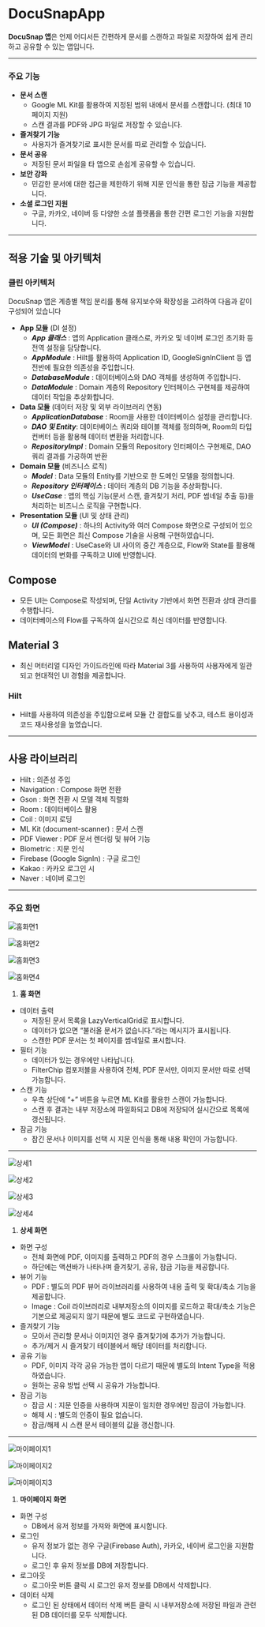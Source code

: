 # DocuSnapApp

**DocuSnap 앱**은 언제 어디서든 간편하게 문서를 스캔하고 파일로 저장하여 쉽게 관리하고 공유할 수 있는 앱입니다.

---

### 주요 기능

- **문서 스캔**
    - Google ML Kit를 활용하여 지정된 범위 내에서 문서를 스캔합니다. (최대 10페이지 지원)
    - 스캔 결과를 PDF와 JPG 파일로 저장할 수 있습니다.
- **즐겨찾기 기능**
    - 사용자가 즐겨찾기로 표시한 문서를 따로 관리할 수 있습니다.
- **문서 공유**
    - 저장된 문서 파일을 타 앱으로 손쉽게 공유할 수 있습니다.
- **보안 강화**
    - 민감한 문서에 대한 접근을 제한하기 위해 지문 인식을 통한 잠금 기능을 제공합니다.
- **소셜 로그인 지원**
    - 구글, 카카오, 네이버 등 다양한 소셜 플랫폼을 통한 간편 로그인 기능을 지원합니다.

---

## 적용 기술 및 아키텍처

### 클린 아키텍처

DocuSnap 앱은 계층별 책임 분리를 통해 유지보수와 확장성을 고려하여 다음과 같이 구성되어 있습니다

- **App 모듈** (DI 설정)
    - ***App 클래스*** : 앱의 Application 클래스로, 카카오 및 네이버 로그인 초기화 등 전역 설정을 담당합니다.
    - ***AppModule*** : Hilt를 활용하여 Application ID, GoogleSignInClient 등 앱 전반에 필요한 의존성을 주입합니다.
    - ***DatabaseModule*** : 데이터베이스와 DAO 객체를 생성하여 주입합니다.
    - ***DataModule*** : Domain 계층의 Repository 인터페이스 구현체를 제공하여 데이터 작업을 추상화합니다.
- **Data 모듈** (데이터 저장 및 외부 라이브러리 연동)
    - ***ApplicationDatabase*** : Room을 사용한 데이터베이스 설정을 관리합니다.
    - ***DAO 및 Entity***: 데이터베이스 쿼리와 테이블 객체를 정의하며, Room의 타입 컨버터 등을 활용해 데이터 변환을 처리합니다.
    - ***RepositoryImpl*** : Domain 모듈의 Repository 인터페이스 구현체로, DAO 쿼리 결과를 가공하여 반환
- **Domain 모듈** (비즈니스 로직)
    - ***Model*** : Data 모듈의 Entity를 기반으로 한 도메인 모델을 정의합니다.
    - ***Repository 인터페이스*** : 데이터 계층의 DB 기능을 추상화합니다.
    - ***UseCase*** : 앱의 핵심 기능(문서 스캔, 즐겨찾기 처리, PDF 썸네일 추출 등)을 처리하는 비즈니스 로직을 구현합니다.
- **Presentation 모듈** (UI 및 상태 관리)
    - ***UI (Compose)*** : 하나의 Activity와 여러 Compose 화면으로 구성되어 있으며, 모든 화면은 최신 Compose 기술을 사용해 구현하였습니다.
    - ***ViewModel*** : UseCase와 UI 사이의 중간 계층으로, Flow와 State를 활용해 데이터의 변화를 구독하고 UI에 반영합니다.

## Compose

- 모든 UI는 Compose로 작성되며, 단일 Activity 기반에서 화면 전환과 상태 관리를 수행합니다.
- 데이터베이스의 Flow를 구독하여 실시간으로 최신 데이터를 반영합니다.

## Material 3

- 최신 머터리얼 디자인 가이드라인에 따라 Material 3를 사용하여 사용자에게 일관되고 현대적인 UI 경험을 제공합니다.

### Hilt

- Hilt를 사용하여 의존성을 주입함으로써 모듈 간 결합도를 낮추고, 테스트 용이성과 코드 재사용성을 높였습니다.

---

## 사용 라이브러리

- Hilt : 의존성 주입
- Navigation : Compose 화면 전환
- Gson : 화면 전환 시 모델 객체 직렬화
- Room : 데이터베이스 활용
- Coil : 이미지 로딩
- ML Kit (document-scanner) : 문서 스캔
- PDF Viewer : PDF 문서 렌더링 및 뷰어 기능
- Biometric : 지문 인식
- Firebase (Google SignIn) : 구글 로그인
- Kakao : 카카오 로그인 시
- Naver : 네이버 로그인

---

### 주요 화면

![홈화면1](assets/home_1.jpg)

![홈화면2](assets/home_2.jpg)

![홈화면3](assets/home_3.jpg)

![홈화면4](assets/home_4.jpg)

1. **홈 화면**
- 데이터 출력
    - 저장된 문서 목록을 LazyVerticalGrid로 표시합니다.
    - 데이터가 없으면 “불러올 문서가 없습니다.”라는 메시지가 표시됩니다.
    - 스캔한 PDF 문서는 첫 페이지를 썸네일로 표시합니다.
- 필터 기능
    - 데이터가 있는 경우에만 나타납니다.
    - FilterChip 컴포저블을 사용하여 전체, PDF 문서만, 이미지 문서만 따로 선택 가능합니다.
- 스캔 기능
    - 우측 상단에 “+” 버튼을 누르면 ML Kit를 활용한 스캔이 가능합니다.
    - 스캔 후 결과는 내부 저장소에 파일화되고 DB에 저장되어 실시간으로 목록에 갱신됩니다.
- 잠금 기능
    - 잠긴 문서나 이미지를 선택 시 지문 인식을 통해 내용 확인이 가능합니다.

---

![상세1](assets/detail_1.jpg)

![상세2](assets/detail_2.jpg)

![상세3](assets/detail_3.jpg)

![상세4](assets/detail_4.jpg)

1. **상세 화면**
- 화면 구성
    - 전체 화면에 PDF, 이미지를 출력하고 PDF의 경우 스크롤이 가능합니다.
    - 하단에는 액션바가 나타나며 즐겨찾기, 공유, 잠금 기능을 제공합니다.
- 뷰어 기능
    - PDF : 별도의 PDF 뷰어 라이브러리를 사용하여 내용 출력 및 확대/축소 기능을 제공합니다.
    - Image : Coil 라이브러리로 내부저장소의 이미지를 로드하고 확대/축소 기능은 기본으로 제공되지 않기 때문에 별도 코드로 구현하였습니다.
- 즐겨찾기 기능
    - 모아서 관리할 문서나 이미지인 경우 즐겨찾기에 추가가 가능합니다.
    - 추가/제거 시 즐겨찾기 테이블에서 해당 데이터를 처리합니다.
- 공유 기능
    - PDF, 이미지 각각 공유 가능한 앱이 다르기 때문에 별도의 Intent Type을 적용하였습니다.
    - 원하는 공유 방법 선택 시 공유가 가능합니다.
- 잠금 기능
    - 잠금 시 : 지문 인증을 사용하며 지문이 일치한 경우에만 잠금이 가능합니다.
    - 해제 시 : 별도의 인증이 필요 없습니다.
    - 잠금/해제 시 스캔 문서 테이블의 값을 갱신합니다.

---

![마이페이지1](assets/mypage_1.jpg)

![마이페이지2](assets/mypage_2.jpg)

![마이페이지3](assets/mypage_3.jpg)

1. **마이페이지 화면**
- 화면 구성
    - DB에서 유저 정보를 가져와 화면에 표시합니다.
- 로그인
    - 유저 정보가 없는 경우 구글(Firebase Auth), 카카오, 네이버 로그인을 지원합니다.
    - 로그인 후 유저 정보를 DB에 저장합니다.
- 로그아웃
    - 로그아웃 버튼 클릭 시 로그인 유저 정보를 DB에서 삭제합니다.
- 데이터 삭제
    - 로그인 된 상태에서 데이터 삭제 버튼 클릭 시 내부저장소에 저장된 파일과 관련된 DB 데이터를 모두 삭제합니다.
